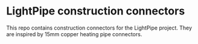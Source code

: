# LightPipe construction connectors

This repo contains construction connectors for the LightPipe project. They are inspired by 15mm copper heating pipe connectors.
